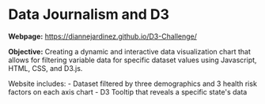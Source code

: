 # Data Journalism and D3

**Webpage:** https://diannejardinez.github.io/D3-Challenge/


**Objective:** Creating a dynamic and interactive data visualization chart that allows for filtering variable data for specific dataset values using Javascript, HTML, CSS, and D3.js.

Website includes:
    - Dataset filtered by three demographics and 3 health risk factors on each axis chart
    - D3 Tooltip that reveals a specific state's data